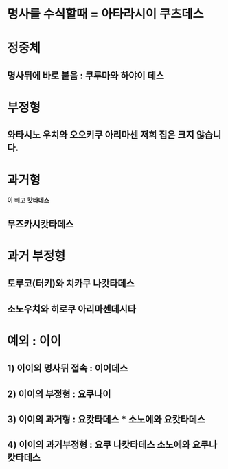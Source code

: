 # 명사를 수식할때 = 아타라시이 쿠츠데스

# 정중체
## 명사뒤에 바로 붙음 : 쿠루마와 하야이 데스

# 부정형
## 와타시노 우치와 오오키쿠 아리마센 저희 집은 크지 않습니다.

# 과거형
__이__ 빼고 __캇타데스__
## 무즈카시캇타데스

# 과거 부정형
## 토루코(터키)와 치카쿠 나캇타데스

## 소노우치와 히로쿠 아리마센데시타 

# 예외 : 이이

## 1) 이이의 명사뒤 접속 : 이이데스
## 2) 이이의 부정형 : 요쿠나이 
## 3) 이이의 과거형 : 요캇타데스  * 소노에와 요캇타데스
## 4) 이이의 과거부정형 : 요쿠 나캇타데스 소노에와 요쿠나캇타데스



